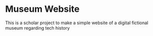 # Museum Website
This is a scholar project to make a simple website of a digital fictional museum regarding tech history
